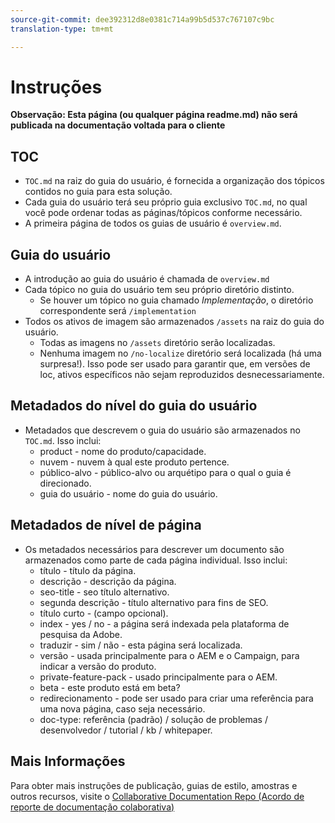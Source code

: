 ```yaml
---
source-git-commit: dee392312d8e0381c714a99b5d537c767107c9bc
translation-type: tm+mt

---
```

# Instruções

**Observação: Esta página (ou qualquer página readme.md) não será publicada na documentação voltada para o cliente**

## TOC

+ `TOC.md` na raiz do guia do usuário, é fornecida a organização dos tópicos contidos no guia para esta solução.
+ Cada guia do usuário terá seu próprio guia exclusivo `TOC.md`, no qual você pode ordenar todas as páginas/tópicos conforme necessário.
+ A primeira página de todos os guias de usuário é `overview.md`.

## Guia do usuário

+ A introdução ao guia do usuário é chamada de `overview.md`
+ Cada tópico no guia do usuário tem seu próprio diretório distinto.
   + Se houver um tópico no guia chamado *Implementação*, o diretório correspondente será `/implementation`
+ Todos os ativos de imagem são armazenados `/assets` na raiz do guia do usuário.
   + Todas as imagens no `/assets` diretório serão localizadas.
   + Nenhuma imagem no `/no-localize` diretório será localizada (há uma surpresa!). Isso pode ser usado para garantir que, em versões de loc, ativos específicos não sejam reproduzidos desnecessariamente.

## Metadados do nível do guia do usuário

+ Metadados que descrevem o guia do usuário são armazenados no `TOC.md`. Isso inclui:
   + product - nome do produto/capacidade.
   + nuvem - nuvem à qual este produto pertence.
   + público-alvo - público-alvo ou arquétipo para o qual o guia é direcionado.
   + guia do usuário - nome do guia do usuário.

## Metadados de nível de página

+ Os metadados necessários para descrever um documento são armazenados como parte de cada página individual. Isso inclui:
   + título - título da página.
   + descrição - descrição da página.
   + seo-title - seo título alternativo.
   + segunda descrição - título alternativo para fins de SEO.
   + título curto - (campo opcional).
   + index - yes / no - a página será indexada pela plataforma de pesquisa da Adobe.
   + traduzir - sim / não - esta página será localizada.
   + versão - usada principalmente para o AEM e o Campaign, para indicar a versão do produto.
   + private-feature-pack - usado principalmente para o AEM.
   + beta - este produto está em beta?
   + redirecionamento - pode ser usado para criar uma referência para uma nova página, caso seja necessário.
   + doc-type: referência (padrão) / solução de problemas / desenvolvedor / tutorial / kb / whitepaper.

## Mais Informações

Para obter mais instruções de publicação, guias de estilo, amostras e outros recursos, visite o [Collaborative Documentation Repo (Acordo de reporte de documentação colaborativa)](https://git.corp.adobe.com/AdobeDocs/collaborative-doc-instructions)
